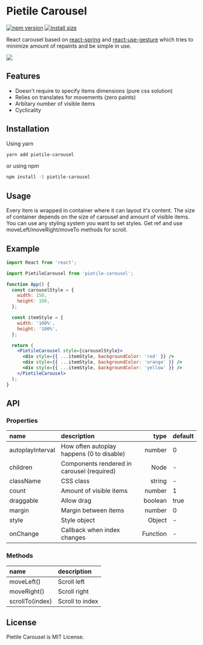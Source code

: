 # Pietile Carousel

[![npm version](https://badgen.net/npm/v/pietile-carousel?color=56C838)](https://www.npmjs.com/package/pietile-carousel)
[![install size](https://badgen.net/packagephobia/install/pietile-carousel)](https://packagephobia.now.sh/result?p=pietile-carousel)

React carousel based on [react-spring](https://github.com/react-spring/react-spring) and [react-use-gesture](https://github.com/react-spring/react-use-gesture) which tries to minimize amount of repaints and be simple in use.

<img src="https://media.giphy.com/media/1gRsY9qTHyJrYTxGYS/giphy.gif" />

## Features

- Doesn't require to specify items dimensions (pure css solution)
- Relies on translates for movements (zero paints)
- Arbitary number of visible items
- Сyclicality

## Installation

Using yarn

```sh
yarn add pietile-carousel
```

or using npm

```sh
npm install -S pietile-carousel
```

## Usage

Every item is wrapped in container where it can layout it's content. The size of container depends on the size of carousel and amount of visible items. You can use any styling system you want to set styles. Get ref and use moveLeft/moveRight/moveTo methods for scroll.

## Example

```jsx
import React from 'react';

import PietileCarousel from 'pietile-carousel';

function App() {
  const carouselStyle = {
    width: 150,
    height: 100,
  };

  const itemStyle = {
    width: '100%',
    height: '100%',
  };

  return (
    <PietileCarousel style={carouselStyle}>
      <div style={{ ...itemStyle, backgroundColor: 'red' }} />
      <div style={{ ...itemStyle, backgroundColor: 'orange' }} />
      <div style={{ ...itemStyle, backgroundColor: 'yellow' }} />
    </PietileCarousel>
  );
}
```

## API

### Properties

| name             | description                                |     type | default |
| :--------------- | :----------------------------------------- | -------: | :------ |
| autoplayInterval | How often autoplay happens (0 to disable)  |   number | 0       |
| children         | Components rendered in carousel (required) |     Node | -       |
| className        | CSS class                                  |   string | -       |
| count            | Amount of visible items                    |   number | 1       |
| draggable        | Allow drag                                 |  boolean | true    |
| margin           | Margin between items                       |   number | 0       |
| style            | Style object                               |   Object | -       |
| onChange         | Callback when index changes                | Function | -       |

### Methods

| name            | description     |
| :-------------- | :-------------- |
| moveLeft()      | Scroll left     |
| moveRight()     | Scroll right    |
| scrollTo(index) | Scroll to index |

## License

Pietile Carousel is MIT License.
